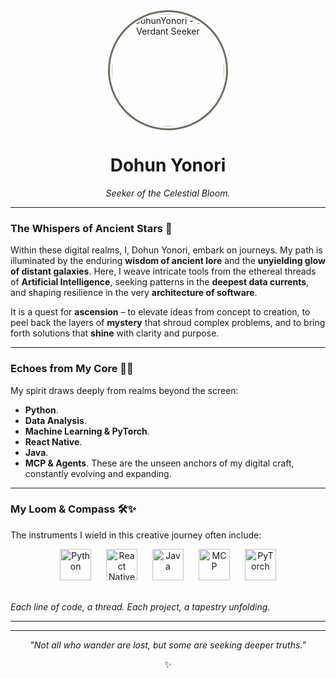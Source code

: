 <div align="center">
  <img src="https://avatars.githubusercontent.com/u/213320019?v=4" alt="DohunYonori - The Verdant Seeker" width="180" height="180" style="border-radius: 50%; border: 3px solid #6c705e; padding: 3px;">
  <h1>Dohun Yonori</h1>
  <p><i>Seeker of the Celestial Bloom.</i></p>
</div>

---

### The Whispers of Ancient Stars 🌌

Within these digital realms, I, Dohun Yonori, embark on journeys. My path is illuminated by the enduring **wisdom of ancient lore** and the **unyielding glow of distant galaxies**. Here, I weave intricate tools from the ethereal threads of **Artificial Intelligence**, seeking patterns in the **deepest data currents**, and shaping resilience in the very **architecture of software**.

It is a quest for **ascension** – to elevate ideas from concept to creation, to peel back the layers of **mystery** that shroud complex problems, and to bring forth solutions that **shine** with clarity and purpose.

---

### Echoes from My Core 🌳🌱

My spirit draws deeply from realms beyond the screen:

* **Python**.
* **Data Analysis**.
* **Machine Learning & PyTorch**.
* **React Native**.
* **Java**.
* **MCP & Agents**.
These are the unseen anchors of my digital craft, constantly evolving and expanding.

---

### My Loom & Compass 🛠️✨

The instruments I wield in this creative journey often include:




<p align="center">
  <img src="https://images.icon-icons.com/2699/PNG/512/python_logo_icon_168886.png" alt="Python" width="50" height="50" style="margin: 0 10px;"/>
  <img src="https://upload.wikimedia.org/wikipedia/commons/thumb/a/a7/React-icon.svg/640px-React-icon.svg.png" alt="React Native" width="50" height="50" style="margin: 0 10px;"/>
    <img src="https://brandslogos.com/wp-content/uploads/images/large/java-logo-1.png" alt="Java" width="50" height="50" style="margin: 0 10px;"/>
      <img src="https://registry.npmmirror.com/@lobehub/icons-static-png/1.46.0/files/dark/mcp.png" alt="MCP" width="50" height="50" style="margin: 0 10px;"/>
  <img src="https://static-00.iconduck.com/assets.00/pytorch-icon-1694x2048-jgwjy3ne.png" alt="PyTorch" width="50" height="50" style="margin: 0 10px;"/>
  </p>
<br>
<i>Each line of code, a thread. Each project, a tapestry unfolding.</i>

---

---

<div align="center">
  <p><i>"Not all who wander are lost, but some are seeking deeper truths."</i></p>
  <p>✨</p>
</div>
